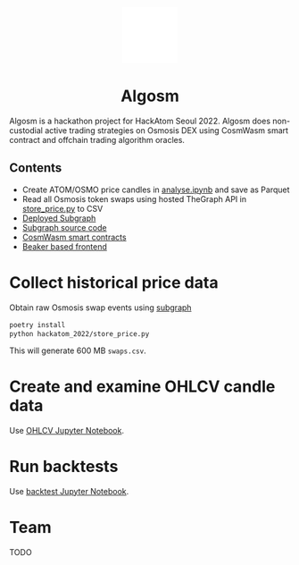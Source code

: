 
<p align="center">
  <img width=100 height=100 src="./algosm-logo.png">
  <h1 align="center">Algosm</h1>
</p>


Algosm is a hackathon project for HackAtom Seoul 2022. Algosm does
non-custodial active trading strategies on Osmosis DEX using CosmWasm smart contract
and offchain trading algorithm oracles.

## Contents 

- Create ATOM/OSMO price candles in [analyse.ipynb](hackatom_2022/analyse.ipynb) and save as Parquet
- Read all Osmosis token swaps using hosted TheGraph API in [store_price.py](hackatom_2022/store_price.py) to CSV
- [Deployed Subgraph](https://thegraph.com/hosted-service/subgraph/miohtama/hackatom-2022)
- [Subgraph source code](https://github.com/miohtama/hackatom-2022)
- [CosmWasm smart contracts](./frontsie/counter-dapp/contracts)
- [Beaker based frontend](./frontsie/counter-dapp/frontend)

# Collect historical price data

Obtain raw Osmosis swap events using [subgraph](https://github.com/miohtama/hackatom-2022)

```shell
poetry install
python hackatom_2022/store_price.py
```

This will generate 600 MB `swaps.csv`.

# Create and examine OHLCV candle data

Use [OHLCV Jupyter Notebook](hackatom_2022/analyse.ipynb).

# Run backtests 

Use [backtest Jupyter Notebook](hackatom_2022/analyse.ipynb).

# Team

TODO